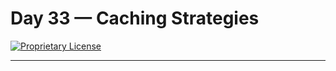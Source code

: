 # Day 33 — Caching Strategies

[![Proprietary License](https://img.shields.io/badge/license-proprietary-red.svg)](../LICENSE)

---

